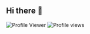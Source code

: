 ## Hi there 👋


![Profile Viewer]((https://img.shields.io/badge/Profile%20Views))
![Profile views]((https://img.shields.io/badge/Profile%20Views))

<!--
**Prajapati-ankit-it/Prajapati-ankit-it** is a ✨ _special_ ✨ repository because its `README.md` (this file) appears on your GitHub profile.

Here are some ideas to get you started:

- 🔭 I’m currently working on ...
- 🌱 I’m currently learning ...
- 👯 I’m looking to collaborate on ...
- 🤔 I’m looking for help with ...
- 💬 Ask me about ...
- 📫 How to reach me: ...
- 😄 Pronouns: ...
- ⚡ Fun fact: ...
-->
